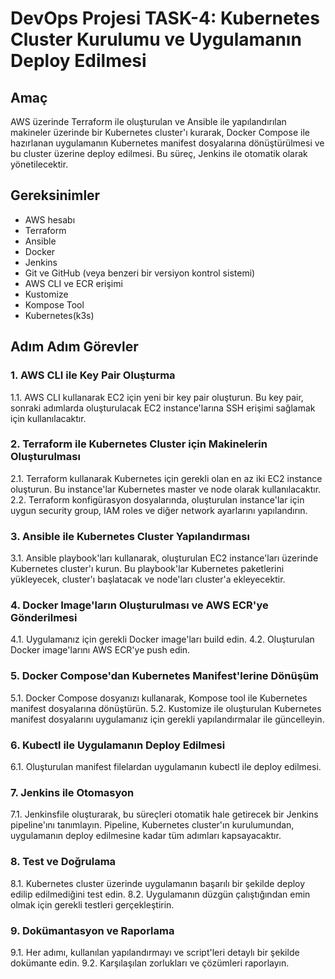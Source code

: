 # DevOps Projesi TASK-4: Kubernetes Cluster Kurulumu ve Uygulamanın Deploy Edilmesi

## Amaç
AWS üzerinde Terraform ile oluşturulan ve Ansible ile yapılandırılan makineler üzerinde bir Kubernetes cluster'ı kurarak, Docker Compose ile hazırlanan uygulamanın Kubernetes manifest dosyalarına dönüştürülmesi ve bu cluster üzerine deploy edilmesi. Bu süreç, Jenkins ile otomatik olarak yönetilecektir.

## Gereksinimler
- AWS hesabı
- Terraform
- Ansible
- Docker
- Jenkins
- Git ve GitHub (veya benzeri bir versiyon kontrol sistemi)
- AWS CLI ve ECR erişimi
- Kustomize
- Kompose Tool
- Kubernetes(k3s)

## Adım Adım Görevler

### 1. AWS CLI ile Key Pair Oluşturma
1.1. AWS CLI kullanarak EC2 için yeni bir key pair oluşturun. Bu key pair, sonraki adımlarda oluşturulacak EC2 instance'larına SSH erişimi sağlamak için kullanılacaktır.

### 2. Terraform ile Kubernetes Cluster için Makinelerin Oluşturulması
2.1. Terraform kullanarak Kubernetes için gerekli olan en az iki EC2 instance oluşturun. Bu instance'lar Kubernetes master ve node olarak kullanılacaktır.
2.2. Terraform konfigürasyon dosyalarında, oluşturulan instance'lar için uygun security group, IAM roles ve diğer network ayarlarını yapılandırın.

### 3. Ansible ile Kubernetes Cluster Yapılandırması
3.1. Ansible playbook'ları kullanarak, oluşturulan EC2 instance'ları üzerinde Kubernetes cluster'ı kurun. Bu playbook'lar Kubernetes paketlerini yükleyecek, cluster'ı başlatacak ve node'ları cluster'a ekleyecektir.

### 4. Docker Image'ların Oluşturulması ve AWS ECR'ye Gönderilmesi
4.1. Uygulamanız için gerekli Docker image'ları build edin.
4.2. Oluşturulan Docker image'larını AWS ECR'ye push edin.

### 5. Docker Compose'dan Kubernetes Manifest'lerine Dönüşüm
5.1. Docker Compose dosyanızı kullanarak, Kompose tool ile Kubernetes manifest dosyalarına dönüştürün.
5.2. Kustomize ile oluşturulan Kubernetes manifest dosyalarını uygulamanız için gerekli yapılandırmalar ile güncelleyin.

### 6. Kubectl ile Uygulamanın Deploy Edilmesi
6.1. Oluşturulan manifest filelardan uygulamanın kubectl ile deploy edilmesi.

### 7. Jenkins ile Otomasyon
7.1. Jenkinsfile oluşturarak, bu süreçleri otomatik hale getirecek bir Jenkins pipeline'ını tanımlayın. Pipeline, Kubernetes cluster'ın kurulumundan, uygulamanın deploy edilmesine kadar tüm adımları kapsayacaktır.

### 8. Test ve Doğrulama
8.1. Kubernetes cluster üzerinde uygulamanın başarılı bir şekilde deploy edilip edilmediğini test edin.
8.2. Uygulamanın düzgün çalıştığından emin olmak için gerekli testleri gerçekleştirin.

### 9. Dokümantasyon ve Raporlama
9.1. Her adımı, kullanılan yapılandırmayı ve script'leri detaylı bir şekilde dokümante edin.
9.2. Karşılaşılan zorlukları ve çözümleri raporlayın.

